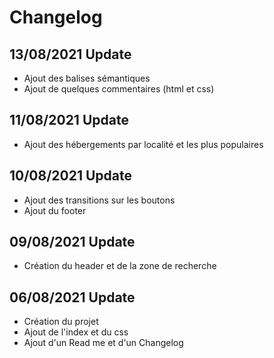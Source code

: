 # Changelog

## 13/08/2021 Update

- Ajout des balises sémantiques
- Ajout de quelques commentaires (html et css)

## 11/08/2021 Update

- Ajout des hébergements par localité et les plus populaires

## 10/08/2021 Update

- Ajout des transitions sur les boutons
- Ajout du footer

## 09/08/2021 Update

- Création du header et de la zone de recherche

## 06/08/2021 Update

- Création du projet
- Ajout de l'index et du css
- Ajout d'un Read me et d'un Changelog